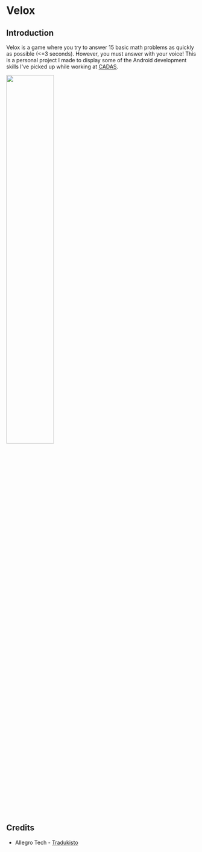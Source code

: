 # Velox
## Introduction
Velox is a game where you try to answer 15 basic math problems as quickly as possible (<=3 seconds). 
However, you must answer with your voice! This is a personal project I made to display some of the 
Android development skills I've picked up while working at <a href="https://cadas.fit.edu">CADAS</a>.

<a href="https://files.lumadevelopment.net/velox/velox.mp4"><img src="https://files.lumadevelopment.net/velox/velox.gif" width="50%"></a>

## Credits
- Allegro Tech - <a href="https://github.com/allegro/tradukisto">Tradukisto</a>
